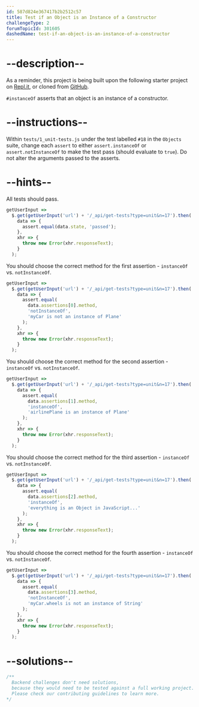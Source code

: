 ```yaml
---
id: 587d824e367417b2b2512c57
title: Test if an Object is an Instance of a Constructor
challengeType: 2
forumTopicId: 301605
dashedName: test-if-an-object-is-an-instance-of-a-constructor
---
```


# --description--

As a reminder, this project is being built upon the following starter project on [Repl.it](https://repl.it/github/freeCodeCamp/boilerplate-mochachai), or cloned from [GitHub](https://github.com/freeCodeCamp/boilerplate-mochachai/).

`#instanceOf` asserts that an object is an instance of a constructor.

# --instructions--

Within `tests/1_unit-tests.js` under the test labelled `#18` in the `Objects` suite, change each `assert` to either `assert.instanceOf` or `assert.notInstanceOf` to make the test pass (should evaluate to `true`). Do not alter the arguments passed to the asserts.

# --hints--

All tests should pass.

```js
getUserInput =>
  $.get(getUserInput('url') + '/_api/get-tests?type=unit&n=17').then(
    data => {
      assert.equal(data.state, 'passed');
    },
    xhr => {
      throw new Error(xhr.responseText);
    }
  );
```

You should choose the correct method for the first assertion - `instanceOf` vs. `notInstanceOf`.

```js
getUserInput =>
  $.get(getUserInput('url') + '/_api/get-tests?type=unit&n=17').then(
    data => {
      assert.equal(
        data.assertions[0].method,
        'notInstanceOf',
        'myCar is not an instance of Plane'
      );
    },
    xhr => {
      throw new Error(xhr.responseText);
    }
  );
```

You should choose the correct method for the second assertion - `instanceOf` vs. `notInstanceOf`.

```js
getUserInput =>
  $.get(getUserInput('url') + '/_api/get-tests?type=unit&n=17').then(
    data => {
      assert.equal(
        data.assertions[1].method,
        'instanceOf',
        'airlinePlane is an instance of Plane'
      );
    },
    xhr => {
      throw new Error(xhr.responseText);
    }
  );
```

You should choose the correct method for the third assertion - `instanceOf` vs. `notInstanceOf`.

```js
getUserInput =>
  $.get(getUserInput('url') + '/_api/get-tests?type=unit&n=17').then(
    data => {
      assert.equal(
        data.assertions[2].method,
        'instanceOf',
        'everything is an Object in JavaScript...'
      );
    },
    xhr => {
      throw new Error(xhr.responseText);
    }
  );
```

You should choose the correct method for the fourth assertion - `instanceOf` vs. `notInstanceOf`.

```js
getUserInput =>
  $.get(getUserInput('url') + '/_api/get-tests?type=unit&n=17').then(
    data => {
      assert.equal(
        data.assertions[3].method,
        'notInstanceOf',
        'myCar.wheels is not an instance of String'
      );
    },
    xhr => {
      throw new Error(xhr.responseText);
    }
  );
```

# --solutions--

```js
/**
  Backend challenges don't need solutions, 
  because they would need to be tested against a full working project. 
  Please check our contributing guidelines to learn more.
*/
```
